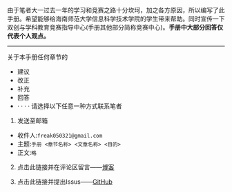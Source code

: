 由于笔者大一过去一年的学习和竞赛之路十分坎坷，加之各方原因，所以编写了此手册。希望能够给海南师范大学信息科学技术学院的学生带来帮助。同时宣传一下双创与学科教育竞赛指导中心(手册其他部分简称竞赛中心)。**手册中大部分回答仅代表个人观点。**

---

关于本手册任何章节的
- 建议
- 改正
- 补充
- 回答
- · · · · 
请选择以下任意一种方式联系笔者

1. 发送至邮箱
* 收件人:`freak050321@gmail.com`
* 主题:`手册 <章节名称> <文章名称> <目的>`
* 正文:`略`

2. 点击此链接并在评论区留言——[博客](https://freakk.love/freak/hnnu-ic-manual%e6%89%8b%e5%86%8c%e4%bf%a1%e6%81%af%e6%94%b6%e9%9b%86/)

3. 点击此链接并提出Issus——[GitHub](https://github.com/Freakz3z/HNNU-IC-Manual)

